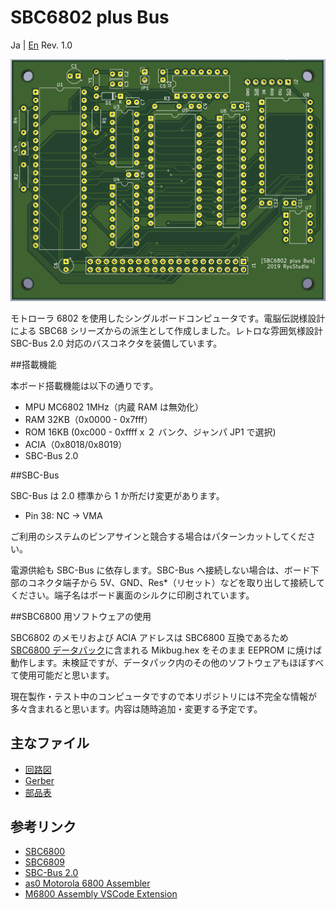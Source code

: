 # SBC6802 plus Bus

Ja | [En](README.md)
Rev. 1.0

![board1](graphics/sbc6802board1a.png)

モトローラ 6802 を使用したシングルボードコンピュータです。電脳伝説様設計による SBC68 シリーズからの派生として作成しました。レトロな雰囲気様設計 SBC-Bus 2.0 対応のバスコネクタを装備しています。

##搭載機能

本ボード搭載機能は以下の通りです。

* MPU MC6802 1MHz（内蔵 RAM は無効化）
* RAM 32KB（0x0000 - 0x7fff）
* ROM 16KB (0xc000 - 0xffff x ２ バンク、ジャンパ JP1 で選択)
* ACIA（0x8018/0x8019）
* SBC-Bus 2.0

##SBC-Bus

SBC-Bus は 2.0 標準から 1 か所だけ変更があります。

* Pin 38: NC -> VMA

ご利用のシステムのピンアサインと競合する場合はパターンカットしてください。

電源供給も SBC-Bus に依存します。SBC-Bus へ接続しない場合は、ボード下部のコネクタ端子から 5V、GND、Res*（リセット）などを取り出して接続してください。端子名はボード裏面のシルクに印刷されています。

##SBC6800 用ソフトウェアの使用

SBC6802 のメモリおよび ACIA アドレスは SBC6800 互換であるため [SBC6800 データパック](http://www.amy.hi-ho.ne.jp/officetetsu/storage/sbc6800_datapack.zip)に含まれる Mikbug.hex をそのまま EEPROM に焼けば動作します。未検証ですが、データパック内のその他のソフトウェアもほぼすべて使用可能だと思います。

現在製作・テスト中のコンピュータですので本リポジトリには不完全な情報が多々含まれると思います。内容は随時追加・変更する予定です。

## 主なファイル

* [回路図](sbc6802_sch.pdf)
* [Gerber](sbc6802_gerber_osh.zip)
* [部品表](sbc6802_BOM.pdf)

## 参考リンク

* [SBC6800](https://www.switch-science.com/catalog/3581/)
* [SBC6809](https://www.switch-science.com/catalog/3583/)
* [SBC-Bus 2.0](https://store.shopping.yahoo.co.jp/orangepicoshop/pico-a-008.html)
* [as0 Motorola 6800 Assembler](https://github.com/JimInCA/motorola-6800-assembler)
* [M6800 Assembly VSCode Extension](https://marketplace.visualstudio.com/items?itemName=RyuStudio.m6800-as0)

